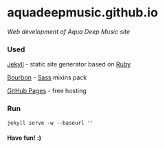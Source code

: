 # aquadeepmusic.github.io

_Web development of Aqua Deep Music site_

### Used

[Jekyll](https://jekyllrb.com) - static site generator based on [Ruby](https://www.ruby-lang.org)

[Bourbon](http://bourbon.io) - [Sass](http://sass-lang.com) mixins pack 

[GitHub Pages](https://pages.github.com) - free hosting

### Run

`jekyll serve -w --baseurl ''`

#### Have fun! :)
